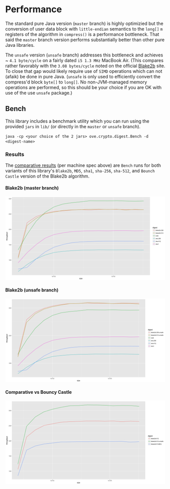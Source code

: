# Performance

The standard pure Java version (`master` branch) is highly optimizied but the conversion of user data block  with `little-endian` semantics to the `long[]` 
`m` registers of the algorithm in `compress()` is a performance bottleneck. That said the `master` branch version performs 
substantially better than other pure Java libraries.

The `unsafe` version (`unsafe` branch) addresses this bottleneck and achieves ~ `4.1 byte/cycle` on a fairly dated `i5 1.3 MHz` 
MacBook Air. (This compares rather favorably with the `3.08 bytes/cycle` noted on the official [Blake2b](https://blake2.net/) 
site. To close that gap would likely require use of `SIMD` operations which can not (afaik) be done in pure Java. (`unsafe` is 
only used to efficiently convert the compress'd block `byte[]` to `long[]`. No non-JVM-managed memory operations are performed, so 
this should be your choice if you are OK with use of the use `unsafe` package.)

## Bench

This library includes a benchmark utility which you can run using the provided `jars` in `lib/` (or directly in the `master` or 
`unsafe` branch).

    java -cp <your choice of the 2 jars> ove.crypto.digest.Bench -d <digest-name>
    
### Results

The [comparative results](benchmarks/results.txt) (per machine spec above) are `Bench` runs for both variants of this library's `Blake2b`, `MD5`, `sha1`, 
`sha-256`, `sha-512`, and `Bounch Castle` version of the Blake2b algorithm. 

#### Blake2b (master branch)

![plot](benchmarks/master.png)

#### Blake2b (unsafe branch)

![plot](benchmarks/unsafe.png)

#### Comparative vs Bouncy Castle

![plot](benchmarks/comparative.png)

